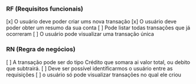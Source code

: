 ### RF (Requisitos funcionais)

[x] O usuário deve poder criar ums nova transação
[x] O usuário deve poder obter um resumo da sua conta
[ ] Pode listar todas transações que já ocorreram
[ ] O usuário pode visualizar uma transação única

### RN (Regra de negócios)

[ ] A transação pode ser do tipo Crédito que somara ai valor total, ou debito que subtrairá.
[ ] Deve ser possível identificarmos o usuário entre as requisições
[ ] o usuário só pode visualizar transações no qual ele criou 